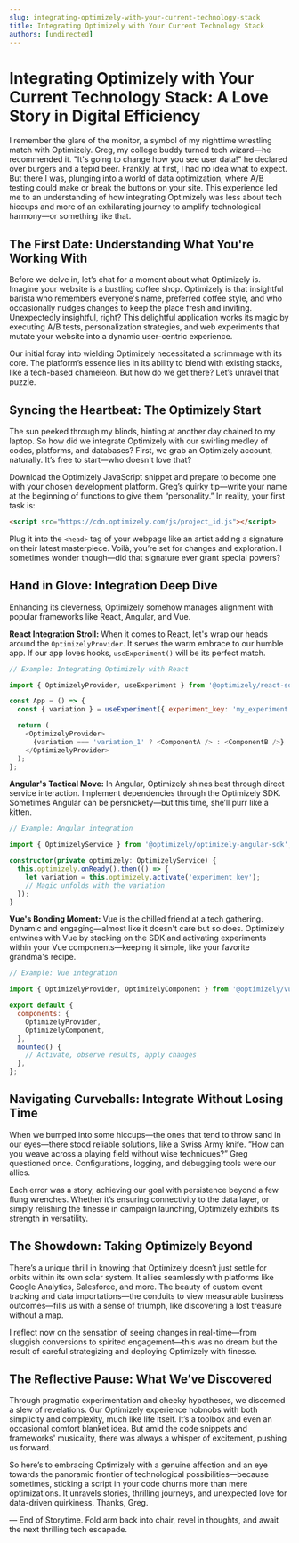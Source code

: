```yaml
---
slug: integrating-optimizely-with-your-current-technology-stack
title: Integrating Optimizely with Your Current Technology Stack
authors: [undirected]
---
```



# Integrating Optimizely with Your Current Technology Stack: A Love Story in Digital Efficiency

I remember the glare of the monitor, a symbol of my nighttime wrestling match with Optimizely. Greg, my college buddy turned tech wizard—he recommended it. "It's going to change how you see user data!" he declared over burgers and a tepid beer. Frankly, at first, I had no idea what to expect. But there I was, plunging into a world of data optimization, where A/B testing could make or break the buttons on your site. This experience led me to an understanding of how integrating Optimizely was less about tech hiccups and more of an exhilarating journey to amplify technological harmony—or something like that.

## The First Date: Understanding What You're Working With

Before we delve in, let’s chat for a moment about what Optimizely is. Imagine your website is a bustling coffee shop. Optimizely is that insightful barista who remembers everyone's name, preferred coffee style, and who occasionally nudges changes to keep the place fresh and inviting. Unexpectedly insightful, right? This delightful application works its magic by executing A/B tests, personalization strategies, and web experiments that mutate your website into a dynamic user-centric experience.

Our initial foray into wielding Optimizely necessitated a scrimmage with its core. The platform’s essence lies in its ability to blend with existing stacks, like a tech-based chameleon. But how do we get there? Let’s unravel that puzzle.

## Syncing the Heartbeat: The Optimizely Start

The sun peeked through my blinds, hinting at another day chained to my laptop. So how did we integrate Optimizely with our swirling medley of codes, platforms, and databases? First, we grab an Optimizely account, naturally. It’s free to start—who doesn't love that?

Download the Optimizely JavaScript snippet and prepare to become one with your chosen development platform. Greg’s quirky tip—write your name at the beginning of functions to give them “personality.” In reality, your first task is:

```html
<script src="https://cdn.optimizely.com/js/project_id.js"></script>
```

Plug it into the `<head>` tag of your webpage like an artist adding a signature on their latest masterpiece. Voilà, you’re set for changes and exploration. I sometimes wonder though—did that signature ever grant special powers?

## Hand in Glove: Integration Deep Dive

Enhancing its cleverness, Optimizely somehow manages alignment with popular frameworks like React, Angular, and Vue.

**React Integration Stroll:** When it comes to React, let's wrap our heads around the `OptimizelyProvider`. It serves the warm embrace to our humble app. If our app loves hooks, `useExperiment()` will be its perfect match.

```javascript
// Example: Integrating Optimizely with React

import { OptimizelyProvider, useExperiment } from '@optimizely/react-sdk';

const App = () => {
  const { variation } = useExperiment({ experiment_key: 'my_experiment' });

  return (
    <OptimizelyProvider>
      {variation === 'variation_1' ? <ComponentA /> : <ComponentB />}
    </OptimizelyProvider>
  );
};
```

**Angular's Tactical Move:** In Angular, Optimizely shines best through direct service interaction. Implement dependencies through the Optimizely SDK. Sometimes Angular can be persnickety—but this time, she’ll purr like a kitten.

```typescript
// Example: Angular integration

import { OptimizelyService } from '@optimizely/optimizely-angular-sdk';

constructor(private optimizely: OptimizelyService) {
  this.optimizely.onReady().then(() => {
    let variation = this.optimizely.activate('experiment_key');
    // Magic unfolds with the variation
  });
}
```

**Vue's Bonding Moment:** Vue is the chilled friend at a tech gathering. Dynamic and engaging—almost like it doesn't care but so does. Optimizely entwines with Vue by stacking on the SDK and activating experiments within your Vue components—keeping it simple, like your favorite grandma's recipe.

```javascript
// Example: Vue integration

import { OptimizelyProvider, OptimizelyComponent } from '@optimizely/vue-sdk';

export default {
  components: {
    OptimizelyProvider,
    OptimizelyComponent,
  },
  mounted() {
    // Activate, observe results, apply changes
  },
};
```

## Navigating Curveballs: Integrate Without Losing Time

When we bumped into some hiccups—the ones that tend to throw sand in our eyes—there stood reliable solutions, like a Swiss Army knife. “How can you weave across a playing field without wise techniques?” Greg questioned once. Configurations, logging, and debugging tools were our allies. 

Each error was a story, achieving our goal with persistence beyond a few flung wrenches. Whether it’s ensuring connectivity to the data layer, or simply relishing the finesse in campaign launching, Optimizely exhibits its strength in versatility. 

## The Showdown: Taking Optimizely Beyond

There’s a unique thrill in knowing that Optimizely doesn’t just settle for orbits within its own solar system. It allies seamlessly with platforms like Google Analytics, Salesforce, and more. The beauty of custom event tracking and data importations—the conduits to view measurable business outcomes—fills us with a sense of triumph, like discovering a lost treasure without a map.

I reflect now on the sensation of seeing changes in real-time—from sluggish conversions to spirited engagement—this was no dream but the result of careful strategizing and deploying Optimizely with finesse.
 
## The Reflective Pause: What We’ve Discovered

Through pragmatic experimentation and cheeky hypotheses, we discerned a slew of revelations. Our Optimizely experience hobnobs with both simplicity and complexity, much like life itself. It’s a toolbox and even an occasional comfort blanket idea. But amid the code snippets and frameworks' musicality, there was always a whisper of excitement, pushing us forward. 

So here’s to embracing Optimizely with a genuine affection and an eye towards the panoramic frontier of technological possibilities—because sometimes, sticking a script in your code churns more than mere optimizations. It unravels stories, thrilling journeys, and unexpected love for data-driven quirkiness. Thanks, Greg.

— End of Storytime. Fold arm back into chair, revel in thoughts, and await the next thrilling tech escapade.